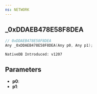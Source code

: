 ```yaml
---
ns: NETWORK
---
```

## _0xDDAEB478E58F8DEA

```c
// 0xDDAEB478E58F8DEA
Any _0xDDAEB478E58F8DEA(Any p0, Any p1);
```

```
NativeDB Introduced: v1207
```

## Parameters
* **p0**:
* **p1**:
